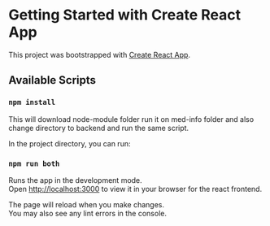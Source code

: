 # Getting Started with Create React App

This project was bootstrapped with [Create React App](https://github.com/facebook/create-react-app).

## Available Scripts
### `npm install`
This will download node-module folder run it on med-info folder and also change directory to backend and run the same script.

In the project directory, you can run:

### `npm run both`

Runs the app in the development mode.\
Open [http://localhost:3000](http://localhost:3000) to view it in your browser for the react frontend.

The page will reload when you make changes.\
You may also see any lint errors in the console.



